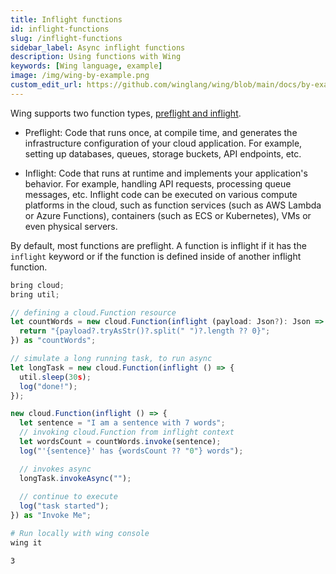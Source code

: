```yaml
---
title: Inflight functions
id: inflight-functions
slug: /inflight-functions
sidebar_label: Async inflight functions
description: Using functions with Wing
keywords: [Wing language, example]
image: /img/wing-by-example.png
custom_edit_url: https://github.com/winglang/wing/blob/main/docs/by-example/14-async-functions.md
---
```


Wing supports two function types, [preflight and inflight](/docs/concepts/inflights).

- Preflight: Code that runs once, at compile time, and generates the infrastructure configuration of your cloud application. For example, setting up databases, queues, storage buckets, API endpoints, etc.

- Inflight: Code that runs at runtime and implements your application's behavior. For example, handling API requests, processing queue messages, etc. Inflight code can be executed on various compute platforms in the cloud, such as function services (such as AWS Lambda or Azure Functions), containers (such as ECS or Kubernetes), VMs or even physical servers.

By default, most functions are preflight. A function is inflight if it has the `inflight` keyword or if the function is defined inside of another inflight function.

```js playground example title="main.w"
bring cloud;
bring util;

// defining a cloud.Function resource
let countWords = new cloud.Function(inflight (payload: Json?): Json => {
  return "{payload?.tryAsStr()?.split(" ")?.length ?? 0}";
}) as "countWords";

// simulate a long running task, to run async
let longTask = new cloud.Function(inflight () => {
  util.sleep(30s);
  log("done!");
});

new cloud.Function(inflight () => {
  let sentence = "I am a sentence with 7 words";
  // invoking cloud.Function from inflight context
  let wordsCount = countWords.invoke(sentence);
  log("'{sentence}' has {wordsCount ?? "0"} words");

  // invokes async
  longTask.invokeAsync("");
  
  // continue to execute
  log("task started");
}) as "Invoke Me";
```

```bash title="Wing console output"
# Run locally with wing console
wing it

3
```